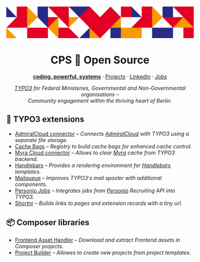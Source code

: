 <div align="center">

[![coding. powerful. systems. CPS GmbH](img/header.png)][WEBSITE]

# CPS 🧡 Open Source

[**coding.&nbsp;powerful.&nbsp;systems**][WEBSITE] &middot; [Projects][REPOS] &middot; [LinkedIn][LINKEDIN] &middot; [Jobs][JOBS]

_[TYPO3] for Federal Ministeries, Governmental and Non-Governmental organisations –\
Community engagement within the thriving heart of Berlin._

</div>

## 🎁 TYPO3 extensions

* [AdmiralCloud connector][ADMIRAL_CLOUD_CONNECTOR] _– Connects [AdmiralCloud][ADMIRAL_CLOUD] with TYPO3 using a separate file storage._
* [Cache Bags][CACHE_BAGS] _– Registry to build cache bags for enhanced cache control._
* [Myra Cloud connector][CPS_MYRA_CLOUD] _– Allows to clear [Myra][MYRA_CLOUD] cache from TYPO3 backend._
* [Handlebars][HANDLEBARS] _– Provides a rendering environment for [Handlebars][HANDLEBARS_JS] templates._
* [Mailqueue][MAILQUEUE] _– Improves TYPO3's mail spooler with additional components._
* [Personio Jobs][PERSONIO_JOBS] _– Integrates jobs from [Personio][PERSONIO] Recruiting API into TYPO3._
* [Shortnr][SHORTNR] _– Builds links to pages and extension records with a tiny url._

## 📦 Composer libraries

* [Frontend Asset Handler][FAH] _– Download and extract Frontend assets in Composer projects._
* [Project Builder][PROJECT_BUILDER] _– Allowes to create new projects from project templates._



[ADMIRAL_CLOUD]: https://www.admiralcloud.com/
[ADMIRAL_CLOUD_CONNECTOR]: https://github.com/CPS-IT/admiral-cloud-connector
[CACHE_BAGS]: https://github.com/CPS-IT/cache-bags
[CPS_MYRA_CLOUD]: https://github.com/CPS-IT/cps_myra_cloud
[FAH]: https://github.com/CPS-IT/frontend-asset-handler
[HANDLEBARS]: https://github.com/CPS-IT/handlebars
[HANDLEBARS_JS]: https://handlebarsjs.com/
[JOBS]: https://www.cps-it.de/karriere
[LINKEDIN]: https://linkedin.com/company/cps-it-gmbh
[MAILQUEUE]: https://github.com/CPS-IT/mailqueue
[MYRA_CLOUD]: https://www.myrasecurity.com/
[PERSONIO]: https://www.personio.com/
[PERSONIO_JOBS]: https://github.com/CPS-IT/personio-jobs
[PROJECT_BUILDER]: https://github.com/CPS-IT/project-builder
[REPOS]: https://github.com/orgs/CPS-IT/repositories?type=source&q=fork%3Afalse
[SHORTNR]: https://github.com/CPS-IT/cps_shortnr
[TYPO3]: https://typo3.org/
[WEBSITE]: https://www.cps-it.de/
